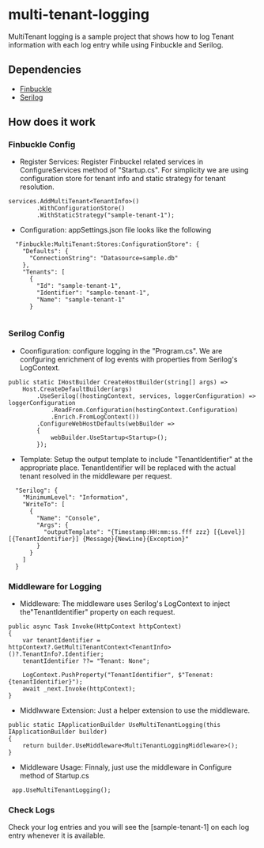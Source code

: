 # multi-tenant-logging

MultiTenant logging is a sample project that shows how to log Tenant information with each log entry while using Finbuckle and Serilog.

## Dependencies

* [Finbuckle](https://https://github.com/Finbuckle/Finbuckle.MultiTenant)
* [Serilog](https://https://github.com/serilog)

## How does it work

### **Finbuckle Config**

* Register Services: Register Finbuckel related services in ConfigureServices method of "Startup.cs". For simplicity we are using configuration store for tenant info and static strategy for tenant resolution.

```
services.AddMultiTenant<TenantInfo>()
        .WithConfigurationStore()
        .WithStaticStrategy("sample-tenant-1");
```

* Configuration: appSettings.json file looks like the following

```
  "Finbuckle:MultiTenant:Stores:ConfigurationStore": {
    "Defaults": {
      "ConnectionString": "Datasource=sample.db"
    },
    "Tenants": [
      {
        "Id": "sample-tenant-1",
        "Identifier": "sample-tenant-1",
        "Name": "sample-tenant-1"
      }
   
```

### **Serilog Config**

* Coonfiguration: configure logging in the "Program.cs". We are  confguring enrichment of log events with properties from Serilog's LogContext.

```
public static IHostBuilder CreateHostBuilder(string[] args) =>
    Host.CreateDefaultBuilder(args)
        .UseSerilog((hostingContext, services, loggerConfiguration) => loggerConfiguration
            .ReadFrom.Configuration(hostingContext.Configuration)
            .Enrich.FromLogContext())
        .ConfigureWebHostDefaults(webBuilder =>
        {
            webBuilder.UseStartup<Startup>();
        });
```

* Template: Setup the output template to include "TenantIdentifier" at the appropriate place. TenantIdentifier will be replaced with the actual tenant resolved in the middleware per request.
```
  "Serilog": {
    "MinimumLevel": "Information",
    "WriteTo": [
      {
        "Name": "Console",
        "Args": {
          "outputTemplate": "{Timestamp:HH:mm:ss.fff zzz} [{Level}] [{TenantIdentifier}] {Message}{NewLine}{Exception}"
        }
      }
    ]
  }
```

### **Middleware for Logging**

* Middleware: The middleware uses Serilog's LogContext to inject the"TenantIdentifier" property on each request.

```
public async Task Invoke(HttpContext httpContext)
{
    var tenantIdentifier = httpContext?.GetMultiTenantContext<TenantInfo>()?.TenantInfo?.Identifier;
    tenantIdentifier ??= "Tenant: None";

    LogContext.PushProperty("TenantIdentifier", $"Tenenat: {tenantIdentifier}");
    await _next.Invoke(httpContext);
}
```
* Middlwware Extension: Just a helper extension to use the middleware.

```
public static IApplicationBuilder UseMultiTenantLogging(this IApplicationBuilder builder)
{
    return builder.UseMiddleware<MultiTenantLoggingMiddleware>();
}
```
* Middleware Usage: Finnaly, just use the middleware in Configure method of Startup.cs

```
 app.UseMultiTenantLogging();
```
### **Check Logs**
Check your log entries and you will see the [sample-tenant-1] on each log entry whenever it is available.
